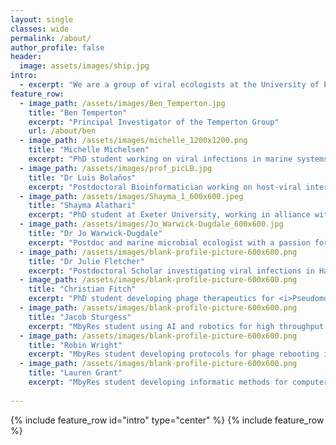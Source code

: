 ```yaml
---
layout: single
classes: wide
permalink: /about/
author_profile: false
header:
  image: assets/images/ship.jpg
intro:
  - excerpt: "We are a group of viral ecologists at the University of Exeter, UK striving to #bemorepirate"
feature_row:
  - image_path: /assets/images/Ben_Temperton.jpg
    title: "Ben Temperton"
    excerpt: "Principal Investigator of the Temperton Group"
    url: /about/ben
  - image_path: /assets/images/michelle_1200x1200.png
    title: "Michelle Michelsen"
    excerpt: "PhD student working on viral infections in marine systems"
  - image_path: /assets/images/prof_picLB.jpg
    title: "Dr Luis Bolaños"
    excerpt: "Postdoctoral Bioinformatician working on host-viral interactions on a global scale"
  - image_path: /assets/images/Shayma_1_600x600.jpeg
    title: "Shayma Alathari"
    excerpt: "PhD student at Exeter University, working in alliance with CEFAS to develop genomic tools for field based screening of pathogens in aquaculture"
  - image_path: /assets/images/Jo_Warwick-Dugdale_600x600.jpg
    title: "Dr Jo Warwick-Dugdale"
    excerpt: "Postdoc and marine microbial ecologist with a passion for understanding how communities of the smallest marine organisms"
  - image_path: /assets/images/blank-profile-picture-600x600.png
    title: "Dr Julie Fletcher"
    excerpt: "Postdoctoral Scholar investigating viral infections in Haemophilus influenzae"
  - image_path: /assets/images/blank-profile-picture-600x600.png
    title: "Christian Fitch"
    excerpt: "PhD student developing phage therapeutics for <i>Pseudomonas aeruginosa</i> and <i>Burkholderia spp.</i> infections in CF patients"
  - image_path: /assets/images/blank-profile-picture-600x600.png
    title: "Jacob Sturgess"
    excerpt: "MbyRes student using AI and robotics for high throughput phage isolation and characterisation"
  - image_path: /assets/images/blank-profile-picture-600x600.png
    title: "Robin Wright"
    excerpt: "MbyRes student developing protocols for phage rebooting in cell-free systems"
  - image_path: /assets/images/blank-profile-picture-600x600.png
    title: "Lauren Grant"
    excerpt: "MbyRes student developing informatic methods for computer-assisted phage engineering"
    
---
```

{% include feature_row id="intro" type="center" %}
{% include feature_row %}
